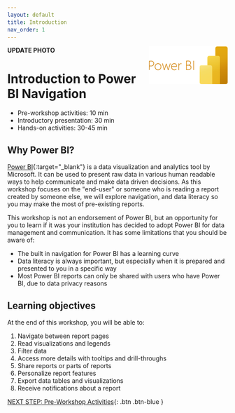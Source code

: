 ```yaml
---
layout: default
title: Introduction 
nav_order: 1
---
```

**UPDATE PHOTO**
<img src="images\power-bi-microsoft-logo-E4FC8DE4A9-seeklogo.com.png" style="float:right;width:180px;" alt="Power BI Logo">

# Introduction to Power BI Navigation

- Pre-workshop activities: 10 min 
- Introductory presentation: 30 min
- Hands-on activities: 30-45 min

## Why Power BI? 

[Power BI](https://powerbi.microsoft.com/en-ca/){:target="_blank"} is a data visualization and analytics tool by Microsoft. It can be used to present raw data in various human readable ways to help communicate and make data driven decisions. As this workshop focuses on the "end-user" or someone who is reading a report created by someone else, we will explore navigation, and data literacy so you may make the most of pre-existing reports.

This workshop is not an endorsement of Power BI, but an opportunity for you to learn if it was your institution has decided to adopt Power BI for data management and communication. It has some limitations that you should be aware of:

- The built in navigation for Power BI has a learning curve
- Data literacy is always important, but especially when it is prepared and presented to you in a specific way
- Most Power BI reports can only be shared with users who have Power BI, due to data privacy reasons

## Learning objectives

At the end of this workshop, you will be able to:

1. Navigate between report pages
2. Read visualizations and legends
3. Filter data
4. Access more details with tooltips and drill-throughs
5. Share reports or parts of reports
6. Personalize report features 
7. Export data tables and visualizations
8. Receive notifications about a report
 
[NEXT STEP: Pre-Workshop Activities](pre-workshop.html){: .btn .btn-blue }
